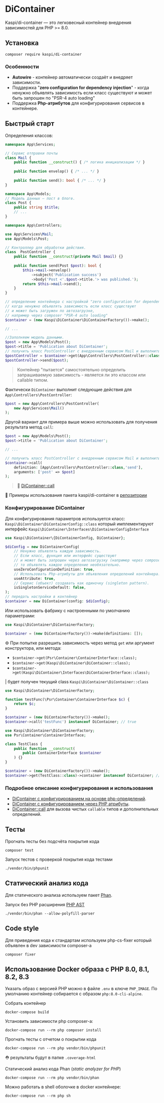 # DiContainer

Kaspi/di-container — это легковесный контейнер внедрения зависимостей для PHP >= 8.0.

## Установка

```shell
composer require kaspi/di-container
```
### Особенности

- **Autowire** - контейнер автоматически создаёт и внедряет зависимости.
- Поддержка "**zero configuration for dependency injection**" - когда ненужно объявлять зависимость если класс существуют и может быть запрошен по "PSR-4 auto loading"
- Поддержка **Php-атрибутов** для конфигурирования сервисов в контейнере.

## Быстрый старт
Определения классов:
```php
namespace App\Services;

// Сервис отправки почты
class Mail {
    public function __construct() { /* логика инициализации */ }
    
    public function envelop() { /* ... */ }
    
    public function send(): bool { /* ... */ }
}
```
```php
namespace App\Models;
// Модель данных — пост в блоге.
class Post {
    public string $title;
    // ...
}
```

```php
namespace App\Controllers;

use App\Services\Mail;
use App\Models\Post;

// Контроллер для обработки действия.
class  PostController {
    public function __construct(private Mail $mail) {}
    
    public function send(Post $post): bool {
        $this->mail->envelop()
            ->subject('Publication success')
            ->body('Post <'.$post->title.'> was published.');
        return $this->mail->send();
    }
}
```

```php
// определение контейнера с настройкой "zero configuration for dependency inject"
// когда ненужно объявлять зависимость если класс существуют
// и может быть загружен по автозагрузке,
// например через composer "PSR-4 auto loading"
$container = (new Kaspi\DiContainer\DiContainerFactory())->make();

// ...

//Заполняем модель данными.
$post = new App\Models\Post();
$post->title = 'Publication about DiContainer';
// получить класс PostController с внедренным сервисом Mail и выполнить метод "send"
$postController = $container->get(App\Controllers\PostController::class);
$postController->send($post);
```
> Контейнер "пытается" самостоятельно определить запрашиваемую зависимость - является ли это классом или callable типом.

Фактически `DiContainer` выполнит следующие действия для `App\Controllers\PostController`:

```php
$post = new App\Controllers\PostController(
    new App\Services\Mail()
);
```
Другой вариант для примера выше можно использовать для получения результата метод `call`:
```php
$post = new App\Models\Post();
$post->title = 'Publication about DiContainer';

// ...

// получить класс PostController с внедренным сервисом Mail и выполнить метод "send"
$container->call(
    definition: [App\Controllers\PostController::class,'send'],
    arguments: ['post' => $post]
);

```
> 📝 [DiContainer::call](https://github.com/agdobrynin/di-container/blob/main/docs/03-call-method.md)

🦄 Примеры использования пакета kaspi/di-container в [репозитории](https://github.com/agdobrynin/di-container-examples)

### Конфигурирование DiContainer

Для конфигурирования параметров используется класс:
`Kaspi\DiContainer\DiContainerConfig::class` который имплементируют интерфейс `Kaspi\DiContainer\Interfaces\DiContainerConfigInterface`

```php
use Kaspi\DiContainer\{DiContainerConfig, DiContainer};

$diConfig = new DiContainerConfig(
    // Ненужно объявлять каждую зависимость.
    // Если класс, функция или интерфейс существуют
    // и может быть запрошен через автозагрузку (например через composer),
    // то объявлять каждое определение необязательно.
    useZeroConfigurationDefinition: true,
    // Использовать Php-атрибуты для объявления определений контейнера.
    useAttribute: true,
    // Сервис (объект) создавать как одиночку (singleton pattern).
    isSingletonServiceDefault: false,
);
// передать настройки в контейнер
$container = new DiContainer(config: $diConfig);
```
Или использовать фабрику с настроенными по умолчанию параметрами:
```php
use Kaspi\DiContainer\DiContainerFactory;

$container = (new DiContainerFactory())->make(definitions: []);
```

⚙ При попытке разрешить зависимость через метод `get` или аргумент конструктора, или метода:

- `$container->get(Psr\Container\ContainerInterface::class);`
- `$container->get(Kaspi\DiContainer\DiContainer::class);`
- `$container->get(Kaspi\DiContainer\Interfaces\DiContainerInterface::class);`

| будет получен текущий class `Kaspi\DiContainer\DiContainer::class`

```php
use Kaspi\DiContainer\DiContainerFactory;

function testFunc(\Psr\Container\ContainerInterface $c) {
    return $c;
}

$container = (new DiContainerFactory())->make();
$container->call('testFunc') instanceof DiContainer; // true
```
```php
use Kaspi\DiContainer\DiContainerFactory;
use Psr\Container\ContainerInterface;

class TestClass {
    public function __construct(
        public ContainerInterface $container
    ) {}
}

$container = (new DiContainerFactory())->make();
$container->get(TestClass::class)->container instanceof DiContainer; // true
```

### Подробное описание конфигурирования и использования

* [DiContainer с конфигурированием на основе php-определений](https://github.com/agdobrynin/di-container/blob/main/docs/01-php-definition.md).
* [DiContainer c конфигурированием через PHP атрибуты](https://github.com/agdobrynin/di-container/blob/main/docs/02-attribute-definition.md).
* [DiContainer::call](https://github.com/agdobrynin/di-container/blob/main/docs/03-call-method.md) для вызова чистых `callable` типов и дополнительных определений. 

## Тесты
Прогнать тесты без подсчёта покрытия кода
```shell
composer test
```
Запуск тестов с проверкой покрытия кода тестами
```shell
./vendor/bin/phpunit
```

## Статический анализ кода

Для статического анализа используем пакет [Phan](https://github.com/phan/phan).

Запуск без PHP расширения [PHP AST](https://github.com/nikic/php-ast)

```shell
./vendor/bin/phan --allow-polyfill-parser
```

## Code style
Для приведения кода к стандартам используем php-cs-fixer который объявлен 
в dev зависимости composer-а

```shell
composer fixer
``` 

## Использование Docker образа с PHP 8.0, 8.1, 8.2, 8.3

Указать образ с версией PHP можно в файле `.env` в ключе `PHP_IMAGE`. 
По умолчанию контейнер собирается с образом `php:8.0-cli-alpine`.

Собрать контейнер
```shell
docker-compose build
```
Установить зависимости php composer-а:
```shell
docker-compose run --rm php composer install
```
Прогнать тесты с отчетом о покрытии кода
```shell
docker-compose run --rm php vendor/bin/phpunit
```
⛑ pезультаты будут в папке `.coverage-html`

Статический анализ кода Phan (_static analyzer for PHP_)

```shell
docker-compose run --rm php vendor/bin/phan
```

Можно работать в shell оболочке в docker контейнере:
```shell
docker-compose run --rm php sh
```
